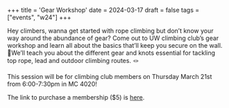 +++
title = 'Gear Workshop'
date = 2024-03-17
draft = false
tags = ["events", "w24"]
+++

Hey climbers, wanna get started with rope climbing but don’t know your way around the abundance of gear? Come out to UW climbing club’s gear workshop and learn all about the basics that’ll keep you secure on the wall. 🧗We’ll teach you about the different gear and knots essential for tackling top rope, lead and outdoor climbing routes. 🪢

This session will be for climbing club members on Thursday March 21st from 6:00-7:30pm in MC 4020!

The link to purchase a membership ($5) is [here](https://warrior.uwaterloo.ca/membership/GetMembershipSummary?membershipProductId=dc3ed568-3fae-41d2-aa32-e4bc5be6dd85).
